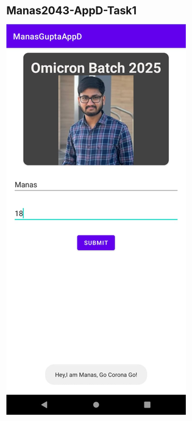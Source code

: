 # Manas2043-AppD-Task1
![alt text](https://github.com/Manas2403/Manas2043-AppD-Task1/blob/master/demo.jpeg)
